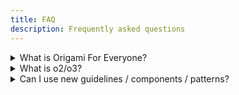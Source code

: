 ```yaml
---
title: FAQ
description: Frequently asked questions
---
```


<details>
    <summary>
        What is Origami For Everyone?
    </summary>
    Origami For Everyone reimagines Origami with a renewed focus on: Design guidelines; aligned designer and engineering tooling; and multi-brand support. This includes all new components. Learn more on the <a href="/about/#origami-for-everyone">about page</a>.
</details>

<details>
    <summary>
        What is o2/o3?
    </summary>
    "o2" refers to our legacy components, these are widely used and will be maintained for the foreseeable future. "o3" refers to our new components, built from the ground up with new design guidelines, aligned designer and engineering tooling, and improved multi-brand support. Going forward we are moving away from o2/o3 language in favour of legacy/new Origami.
</details>

<details>
    <summary>
        Can I use new guidelines / components / patterns?
    </summary>
    Absolutely! We'd love you to. Please reach out to to Origami team (<a href="https://financialtimes.slack.com/messages/origami-support">#origami-support</a>), so we can support you through early adoption. We expect adoption to pick up more freely in Q2, after we have published Origami's <a href="https://www.figma.com/files/938480807921629744/team/1237702133754424766">new figma libraries</a> and improved technical documentation for our new components.
</details>

